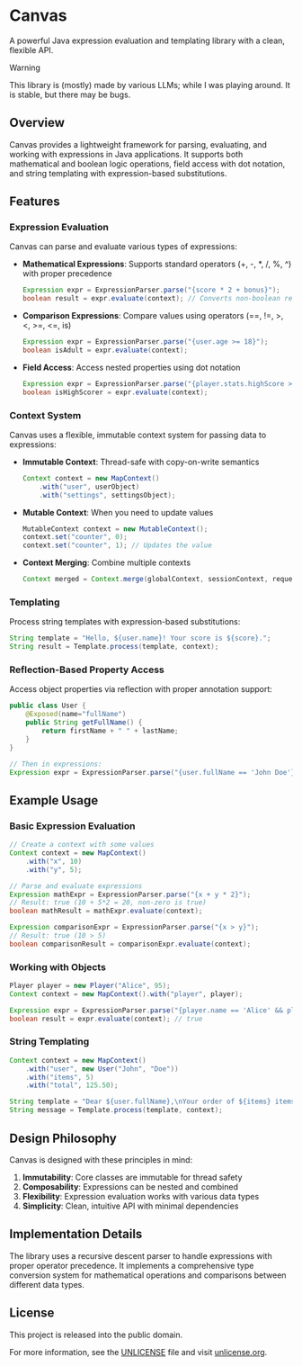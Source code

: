 # Canvas
A powerful Java expression evaluation and templating library with a clean, flexible API.

> [!WARNING]  
> This library is (mostly) made by various LLMs; while I was playing around.
> It is stable, but there may be bugs.

## Overview
Canvas provides a lightweight framework for parsing, evaluating, and working with expressions in Java applications. It supports both mathematical and boolean logic operations, field access with dot notation, and string templating with expression-based substitutions.

## Features

### Expression Evaluation
Canvas can parse and evaluate various types of expressions:

- **Mathematical Expressions**: Supports standard operators (+, -, *, /, %, ^) with proper precedence
  ```java
  Expression expr = ExpressionParser.parse("{score * 2 + bonus}");
  boolean result = expr.evaluate(context); // Converts non-boolean results appropriately
  ```

- **Comparison Expressions**: Compare values using operators (==, !=, >, <, >=, <=, is)
  ```java
  Expression expr = ExpressionParser.parse("{user.age >= 18}");
  boolean isAdult = expr.evaluate(context);
  ```

- **Field Access**: Access nested properties using dot notation
  ```java
  Expression expr = ExpressionParser.parse("{player.stats.highScore > 1000}");
  boolean isHighScorer = expr.evaluate(context);
  ```

### Context System
Canvas uses a flexible, immutable context system for passing data to expressions:

- **Immutable Context**: Thread-safe with copy-on-write semantics
  ```java
  Context context = new MapContext()
      .with("user", userObject)
      .with("settings", settingsObject);
  ```

- **Mutable Context**: When you need to update values
  ```java
  MutableContext context = new MutableContext();
  context.set("counter", 0);
  context.set("counter", 1); // Updates the value
  ```

- **Context Merging**: Combine multiple contexts
  ```java
  Context merged = Context.merge(globalContext, sessionContext, requestContext);
  ```

### Templating
Process string templates with expression-based substitutions:

```java
String template = "Hello, ${user.name}! Your score is ${score}.";
String result = Template.process(template, context);
```

### Reflection-Based Property Access

Access object properties via reflection with proper annotation support:

```java
public class User {
    @Exposed(name="fullName")
    public String getFullName() {
        return firstName + " " + lastName;
    }
}

// Then in expressions:
Expression expr = ExpressionParser.parse("{user.fullName == 'John Doe'}");
```

## Example Usage

### Basic Expression Evaluation

```java
// Create a context with some values
Context context = new MapContext()
    .with("x", 10)
    .with("y", 5);

// Parse and evaluate expressions
Expression mathExpr = ExpressionParser.parse("{x + y * 2}");
// Result: true (10 + 5*2 = 20, non-zero is true)
boolean mathResult = mathExpr.evaluate(context);

Expression comparisonExpr = ExpressionParser.parse("{x > y}");
// Result: true (10 > 5)
boolean comparisonResult = comparisonExpr.evaluate(context);
```

### Working with Objects

```java
Player player = new Player("Alice", 95);
Context context = new MapContext().with("player", player);

Expression expr = ExpressionParser.parse("{player.name == 'Alice' && player.score > 90}");
boolean result = expr.evaluate(context); // true
```

### String Templating

```java
Context context = new MapContext()
    .with("user", new User("John", "Doe"))
    .with("items", 5)
    .with("total", 125.50);

String template = "Dear ${user.fullName},\nYour order of ${items} items totaling $${total} has been processed.";
String message = Template.process(template, context);
```

## Design Philosophy
Canvas is designed with these principles in mind:

1. **Immutability**: Core classes are immutable for thread safety
2. **Composability**: Expressions can be nested and combined
3. **Flexibility**: Expression evaluation works with various data types
4. **Simplicity**: Clean, intuitive API with minimal dependencies

## Implementation Details
The library uses a recursive descent parser to handle expressions with proper operator precedence. It implements a comprehensive type conversion system for mathematical operations and comparisons between different data types.

## License
This project is released into the public domain.

For more information, see the [UNLICENSE](UNLICENSE) file and visit [unlicense.org](https://unlicense.org).